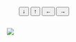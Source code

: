 <!DOCTYPE html>
<html>
<head>
<meta charset="utf-8">
<script src="wow.js"></script>
<link rel="stylesheet" href="style.css">
</head>
  
 
<body>
  <div>
<img src="https://catwar.su/cw3/composited/527c56c2b4bf9ad2.png" id="moto" style="position:absolute; top:100px; left:200px">
<input type="button" value="↓" onclick="car_down()">
<input type="button" value="↑" onclick="car_up()">
<input type="button" value="←" onclick="car_left()">
<input type="button" value="→" onclick="car_right()"> 
    </div>
</body>
</html>
